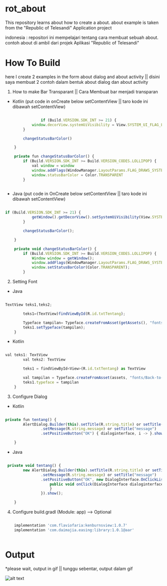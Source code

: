 # rot_about
This repository learns about how to create a about. about example is taken from the "Republic of Telesandi" Application project

indonesia : 
repositori ini mempelajari tentang cara membuat sebuah about. contoh about di ambil dari projek Aplikasi "Republic of Telesandi"

# How To Build

here I create 2 examples in the form about dialog and about activity || disini saya membuat 2 contoh dalam bentuk about dialog dan about activity

1. How to make Bar Transparant || Cara Membuat bar menjadi transparan

- Kotlin (put code in onCreate below setContentView || taro kode ini dibawah setContentView)

```javascript

                if (Build.VERSION.SDK_INT >= 21) {
            window.decorView.systemUiVisibility = View.SYSTEM_UI_FLAG_LAYOUT_STABLE or View.SYSTEM_UI_FLAG_LAYOUT_FULLSCREEN
        }

        changeStatusBarColor()

    }

    private fun changeStatusBarColor() {
        if (Build.VERSION.SDK_INT >= Build.VERSION_CODES.LOLLIPOP) {
            val window = window
            window.addFlags(WindowManager.LayoutParams.FLAG_DRAWS_SYSTEM_BAR_BACKGROUNDS)
            window.statusBarColor = Color.TRANSPARENT
        }
        
```             
- Java (put code in OnCreate below setContentView || taro kode ini dibawah setContentView)

```javascript

if (Build.VERSION.SDK_INT >= 21) {
            getWindow().getDecorView().setSystemUiVisibility(View.SYSTEM_UI_FLAG_LAYOUT_STABLE | View.SYSTEM_UI_FLAG_LAYOUT_FULLSCREEN);
        }

        changeStatusBarColor();

    }

    private void changeStatusBarColor() {
        if (Build.VERSION.SDK_INT >= Build.VERSION_CODES.LOLLIPOP) {
            Window window = getWindow();
            window.addFlags(WindowManager.LayoutParams.FLAG_DRAWS_SYSTEM_BAR_BACKGROUNDS);
            window.setStatusBarColor(Color.TRANSPARENT);
        }

```

2. Setting Font

- Java

```javascript

TextView teks1,teks2;

        teks1=(TextView)findViewById(R.id.txtTentang);

        Typeface tampilan= Typeface.createFromAsset(getAssets(), "fonts/Back-to-School.ttf");
        teks1.setTypeface(tampilan);
    }

```

- Kotlin

```javascript

val teks1: TextView
        val teks2: TextView

        teks1 = findViewById<View>(R.id.txtTentang) as TextView

        val tampilan = Typeface.createFromAsset(assets, "fonts/Back-to-School.ttf")
        teks1.typeface = tampilan
    }

```

3. Configure Dialog

- Kotlin

```javascript

private fun tentang() {
        AlertDialog.Builder(this).setTitle(R.string.title) or setTitle("title")
                .setMessage(R.string.message) or setTitle("message")
                .setPositiveButton("OK") { dialoginterface, i -> }.show()

    }

```

- Java

```javascript

 private void tentang() {
        new AlertDialog.Builder(this).setTitle(R.string.title) or setTitle("title")
                .setMessage(R.string.message) or setTitle("message")
                .setPositiveButton("OK", new DialogInterface.OnClickListener() {
                    public void onClick(DialogInterface dialoginterface, int i) {
                    }
                }).show();

    }

```

4. Configure build.gradl (Module: app) --> Optional

```javascript

    implementation 'com.flaviofaria:kenburnsview:1.0.7'
    implementation 'com.daimajia.easing:library:1.0.1@aar'
    
```

# Output
*please wait, output in gif || tunggu sebentar, output dalam gif

![alt text](https://github.com/kataponcoe/rot_about/blob/master/screenshoot/about.gif?raw=true)
